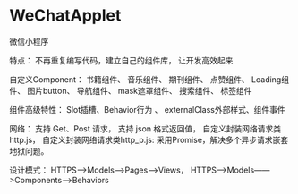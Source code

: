 # WeChatApplet

微信小程序

特点：
不再重复编写代码，建立自己的组件库， 
让开发高效起来

自定义Component：
书籍组件、
音乐组件、
期刊组件、
点赞组件、
Loading组件、
图片button、
导航组件、
mask遮罩组件、
搜索组件、
标签组件

组件高级特性：
Slot插槽、Behavior行为 、
externalClass外部样式、组件事件

网络：
支持 Get、Post 请求，
支持 json 格式返回值，
自定义封装网络请求类http.js，
自定义封装网络请求类http_p.js: 采用Promise，解决多个异步请求嵌套地狱问题。

设计模式：
HTTPS——>Models——>Pages——>Views，
HTTPS——>Models——>Components——>Behaviors



